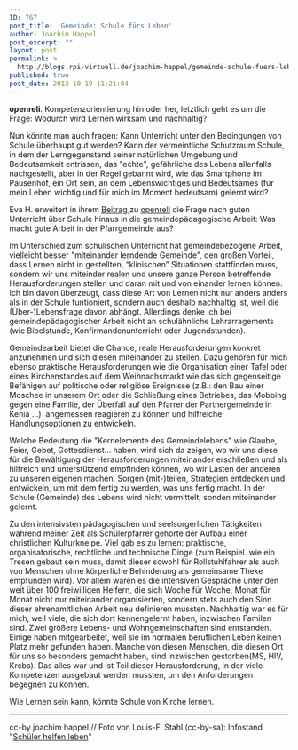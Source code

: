 ```yaml
---
ID: 767
post_title: 'Gemeinde: Schule fürs Leben'
author: Joachim Happel
post_excerpt: ""
layout: post
permalink: >
  http://blogs.rpi-virtuell.de/joachim-happel/gemeinde-schule-fuers-leben/
published: true
post_date: 2013-10-19 11:21:04
---
```

<strong>openreli</strong>. Kompetenzorientierung hin oder her, letztlich geht es um die Frage: Wodurch wird Lernen wirksam und nachhaltig?

Nun könnte man auch fragen: Kann Unterricht unter den Bedingungen von Schule überhaupt gut werden? Kann der vermeintliche Schutzraum Schule, in dem der Lerngegenstand seiner natürlichen Umgebung und Bedeutsamkeit entrissen, das "echte", gefährliche des Lebens allenfalls nachgestellt, aber in der Regel gebannt wird, wie das Smartphone im Pausenhof, ein Ort sein, an dem Lebenswichtiges und Bedeutsames (für mein Leben wichtig und für mich im Moment bedeutsam) gelernt wird?

Eva H. erweitert in ihrem <a href="http://lernstdunoch.wordpress.com/2013/10/09/openreli-nachhaltige-pfarr-jugend-oder-sonstige-arbeit-im-religiosen-kontext" target="_blank">Beitrag </a> zu <a href="http://openreli.de" target="_blank">openreli</a> die Frage nach guten Unterricht über Schule hinaus in die gemeindepädagogische Arbeit: Was macht gute Arbeit in der Pfarrgemeinde aus?

Im Unterschied zum schulischen Unterricht hat gemeindebezogene Arbeit, vielleicht besser "miteinander lerndende Gemeinde", den großen Vorteil, dass Lernen nicht in gestellten, “klinischen” Situationen stattfinden muss, sondern wir uns miteinder realen und unsere ganze Person betreffende Herausforderungen stellen und daran mit und von einander lernen können. Ich bin davon überzeugt, dass diese Art von Lernen nicht nur anders anders als in der Schule funtioniert, sondern auch deshalb nachhaltig ist, weil die  (Über-)Lebensfrage davon abhängt. Allerdings denke ich bei gemeindepädagogischer Arbeit nicht an schulähnliche Lehrarragements (wie Bibelstunde, Konfirmandenunterricht oder Jugendstunden).

Gemeindearbeit bietet die Chance, reale Herausforderungen konkret anzunehmen und sich diesen miteinander zu stellen. Dazu gehören für mich ebenso praktische Herausforderungen wie die Organisation einer Tafel oder eines Kirchenstandes auf dem Weihnachsmarkt wie das sich gegenseitige Befähigen auf politische oder religiöse Ereignisse (z.B.: den Bau einer Moschee in unserem Ort oder die Schließung eines Betriebes, das Mobbing gegen eine Familie, der Überfall auf den Pfarrer der Partnergemeinde in Kenia …)  angemessen reagieren zu können und hilfreiche Handlungsoptionen zu entwickeln.

Welche Bedeutung die "Kernelemente des Gemeindelebens" wie Glaube, Feier, Gebet, Gottesdienst… haben, wird sich da zeigen, wo wir uns diese für die Bewältigung der Herausforderungen miteinander erschließen und als hilfreich und unterstützend empfinden können, wo wir Lasten der anderen zu unseren eigenen machen, Sorgen (mit-)teilen, Strategien entdecken und entwickeln, um mit dem fertig zu werden, was uns fertig macht. In der Schule (Gemeinde) des Lebens wird nicht vermittelt, sonden miteinander gelernt.

Zu den intensivsten pädagogischen und seelsorgerlichen Tätigkeiten während meiner Zeit als Schülerpfarrer gehörte der Aufbau einer christlichen Kulturkneipe. Viel gab es zu lernen: praktische, organisatorische, rechtliche und technische Dinge (zum Beispiel. wie ein Tresen gebaut sein muss, damit dieser sowohl für Rollstuhlfahrer als auch von Menschen ohne körperliche Behinderung als gemeinsame Theke empfunden wird). Vor allem waren es die intensiven Gespräche unter den weit über 100 freiwilligen Helfern, die sich Woche für Woche, Monat für Monat nicht nur miteinander organisierten, sondern stets auch den Sinn dieser ehrenamltlichen Arbeit neu definieren mussten. Nachhaltig war es für mich, weil viele, die sich dort kennengelernt haben, inzwischen Familen sind. Zwei größere Lebens- und Wohngemeinschaften sind entstanden. Einige haben mitgearbeitet, weil sie im normalen beruflichen Leben keinen Platz mehr gefunden haben. Manche von diesen Menschen, die diesen Ort für uns so besonders gemacht haben, sind inzwischen gestorben(MS, HIV, Krebs). Das alles war und ist Teil dieser Herausforderung, in der viele Kompetenzen ausgebaut werden mussten, um den Anforderungen begegnen zu können.

Wie Lernen sein kann, könnte Schule von Kirche lernen.

<hr />

cc-by joachim happel // Foto von Louis-F. Stahl (cc-by-sa): Infostand "<a href="http://www.schueler-helfen-leben.de/de/home.html" target="_blank">Schüler helfen leben</a>"